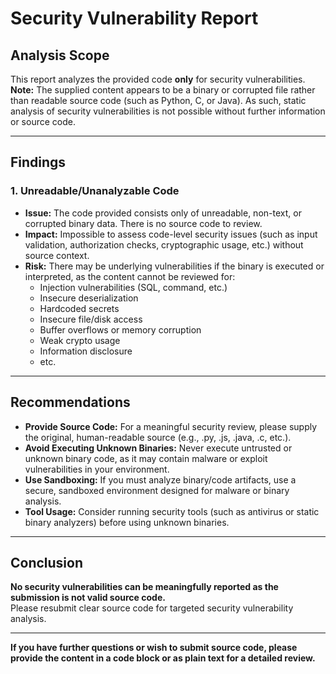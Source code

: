 # Security Vulnerability Report

## Analysis Scope

This report analyzes the provided code **only** for security vulnerabilities.  
**Note:** The supplied content appears to be a binary or corrupted file rather than readable source code (such as Python, C, or Java). As such, static analysis of security vulnerabilities is not possible without further information or source code. 

---

## Findings

### 1. **Unreadable/Unanalyzable Code**

- **Issue:** The code provided consists only of unreadable, non-text, or corrupted binary data. There is no source code to review.
- **Impact:** Impossible to assess code-level security issues (such as input validation, authorization checks, cryptographic usage, etc.) without source context.
- **Risk:** There may be underlying vulnerabilities if the binary is executed or interpreted, as the content cannot be reviewed for:
  - Injection vulnerabilities (SQL, command, etc.)
  - Insecure deserialization
  - Hardcoded secrets
  - Insecure file/disk access
  - Buffer overflows or memory corruption
  - Weak crypto usage
  - Information disclosure
  - etc.

---

## Recommendations

- **Provide Source Code:** For a meaningful security review, please supply the original, human-readable source (e.g., .py, .js, .java, .c, etc.).
- **Avoid Executing Unknown Binaries:** Never execute untrusted or unknown binary code, as it may contain malware or exploit vulnerabilities in your environment.
- **Use Sandboxing:** If you must analyze binary/code artifacts, use a secure, sandboxed environment designed for malware or binary analysis.
- **Tool Usage:** Consider running security tools (such as antivirus or static binary analyzers) before using unknown binaries.

---

## Conclusion

**No security vulnerabilities can be meaningfully reported as the submission is not valid source code.**  
Please resubmit clear source code for targeted security vulnerability analysis. 

---

**If you have further questions or wish to submit source code, please provide the content in a code block or as plain text for a detailed review.**